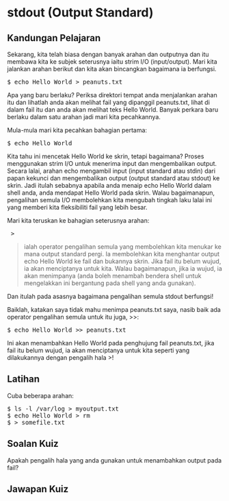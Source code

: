 # stdout (Output Standard)

## Kandungan Pelajaran

Sekarang, kita telah biasa dengan banyak arahan dan outputnya dan itu membawa kita ke subjek seterusnya iaitu strim I/O (input/output). Mari kita jalankan arahan berikut dan kita akan bincangkan bagaimana ia berfungsi.

<pre>$ echo Hello World > peanuts.txt</pre>

Apa yang baru berlaku? Periksa direktori tempat anda menjalankan arahan itu dan lihatlah anda akan melihat fail yang dipanggil peanuts.txt, lihat di dalam fail itu dan anda akan melihat teks Hello World. Banyak perkara baru berlaku dalam satu arahan jadi mari kita pecahkannya.

Mula-mula mari kita pecahkan bahagian pertama:

<pre>$ echo Hello World</pre>

Kita tahu ini mencetak Hello World ke skrin, tetapi bagaimana? Proses menggunakan strim I/O untuk menerima input dan mengembalikan output. Secara lalai, arahan echo mengambil input (input standard atau stdin) dari papan kekunci dan mengembalikan output (output standard atau stdout) ke skrin. Jadi itulah sebabnya apabila anda menaip echo Hello World dalam shell anda, anda mendapat Hello World pada skrin. Walau bagaimanapun, pengalihan semula I/O membolehkan kita mengubah tingkah laku lalai ini yang memberi kita fleksibiliti fail yang lebih besar.

Mari kita teruskan ke bahagian seterusnya arahan:

<pre> > </pre>

> ialah operator pengalihan semula yang membolehkan kita menukar ke mana output standard pergi. Ia membolehkan kita menghantar output echo Hello World ke fail dan bukannya skrin. Jika fail itu belum wujud, ia akan menciptanya untuk kita. Walau bagaimanapun, jika ia wujud, ia akan menimpanya (anda boleh menambah bendera shell untuk mengelakkan ini bergantung pada shell yang anda gunakan).

Dan itulah pada asasnya bagaimana pengalihan semula stdout berfungsi!

Baiklah, katakan saya tidak mahu menimpa peanuts.txt saya, nasib baik ada operator pengalihan semula untuk itu juga, >>:

<pre>$ echo Hello World >> peanuts.txt</pre>

Ini akan menambahkan Hello World pada penghujung fail peanuts.txt, jika fail itu belum wujud, ia akan menciptanya untuk kita seperti yang dilakukannya dengan pengalih hala >!


## Latihan

Cuba beberapa arahan:

<pre>
$ ls -l /var/log > myoutput.txt
$ echo Hello World > rm
$ > somefile.txt
</pre>

## Soalan Kuiz

Apakah pengalih hala yang anda gunakan untuk menambahkan output pada fail?

## Jawapan Kuiz

>>
